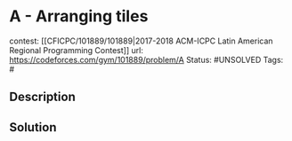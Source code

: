 # A - Arranging tiles

contest: [[CFICPC/101889/101889|2017-2018 ACM-ICPC Latin American Regional Programming Contest]]
url: https://codeforces.com/gym/101889/problem/A
Status: #UNSOLVED
Tags: #

## Description

## Solution

